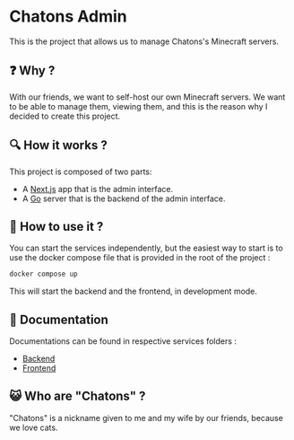 # Chatons Admin

This is the project that allows us to manage Chatons's Minecraft servers.

## ❓ Why ?

With our friends, we want to self-host our own Minecraft servers. We want to be able to manage them, viewing them, and this is the reason why I decided to create this project.

## 🔍 How it works ?

This project is composed of two parts:

- A [Next.js](https://nextjs.org/) app that is the admin interface.
- A [Go](https://go.dev/) server that is the backend of the admin interface.

## 🚀 How to use it ?

You can start the services independently, but the easiest way to start is to use the docker compose file that is provided in the root of the project :

```bash
docker compose up
```

This will start the backend and the frontend, in development mode.

## 📄 Documentation

Documentations can be found in respective services folders :

- [Backend](backend/README.md)
- [Frontend](frontend/README.md)

## 😺 Who are "Chatons" ?

"Chatons" is a nickname given to me and my wife by our friends, because we love cats.
